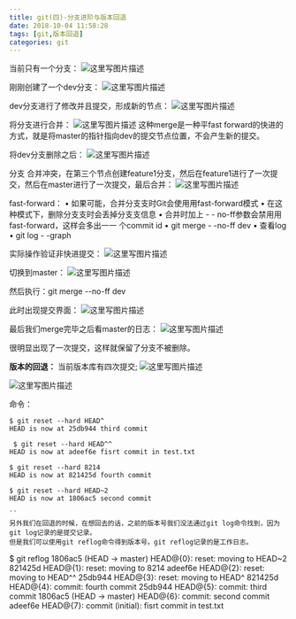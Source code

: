 ```yaml
---
title: git(四)-分支进阶与版本回退
date: 2018-10-04 11:58:28
tags: [git,版本回退]
categories: git
---
```


当前只有一个分支：
![这里写图片描述](20170730111032675.png)
<!-- more -->

刚刚创建了一个dev分支：
![这里写图片描述](20170730111132706.png)

dev分支进行了修改并且提交，形成新的节点：
![这里写图片描述](20170730111230311.png)

将分支进行合并：
![这里写图片描述](20170730111328285.png)
这种merge是一种平fast forward的快进的方式，就是将master的指针指向dev的提交节点位置，不会产生新的提交。

将dev分支删除之后：
![这里写图片描述](20170730111528831.png)

分支 合并冲突，在第三个节点创建feature1分支，然后在feature1进行了一次提交，然后在master进行了一次提交，最后合并：
![这里写图片描述](20170730111839977.png)  

fast-forward：
• 如果可能，合并分⽀支时Git会使⽤用fast-forward模式
• 在这种模式下，删除分⽀支时会丢掉分⽀支信息
• 合并时加上 - - no-ff参数会禁⽤用fast-forward，这样会多出⼀一
个commit id
• git merge - -no-ff dev
• 查看log
• git log - -graph

实际操作验证非快进提交：
![这里写图片描述](20170730112802333.png)

切换到master：
![这里写图片描述](20170730113137409.png)  

然后执行：git merge --no-ff dev

此时出现提交界面：
![这里写图片描述](20170730113325901.png)  

最后我们merge完毕之后看master的日志：
![这里写图片描述](20170730113547340.png)

很明显出现了一次提交，这样就保留了分支不被删除。

**版本的回退：**
当前版本库有四次提交;
![这里写图片描述](20170730115924491.png)

![这里写图片描述](20170730120647419.png)

命令：

```
$ git reset --hard HEAD^
HEAD is now at 25db944 third commit

 $ git reset --hard HEAD^^
HEAD is now at adeef6e fisrt commit in test.txt

$ git reset --hard 8214
HEAD is now at 821425d fourth commit

$ git reset --hard HEAD~2
HEAD is now at 1806ac5 second commit

``
另外我们在回退的时候，在想回去的话，之前的版本号我们没法通过git log命令找到，因为git log记录的是提交记录。
但是我们可以使用git reflog命令得到版本号。git reflog记录的是工作日志。

```
$ git reflog
1806ac5 (HEAD -> master) HEAD@{0}: reset: moving to HEAD~2
821425d HEAD@{1}: reset: moving to 8214
adeef6e HEAD@{2}: reset: moving to HEAD^^
25db944 HEAD@{3}: reset: moving to HEAD^
821425d HEAD@{4}: commit: fourth commit
25db944 HEAD@{5}: commit: third commit
1806ac5 (HEAD -> master) HEAD@{6}: commit: second commit
adeef6e HEAD@{7}: commit (initial): fisrt commit in test.txt

```
